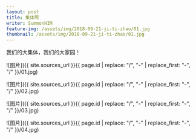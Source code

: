 ```yaml
---
layout: post
title: 集体照
writer: SummonHIM
feature-img: /assets/img/2018-09-21-ji-ti-zhao/01.jpg
thumbnail: /assets/img/2018-09-21-ji-ti-zhao/01.jpg
---
```


我们的大集体，我们的大家园！

![图片]({{ site.sources_url }}{{ page.id | replace: "/", "-" | replace_first: "-", "/" }}/01.jpg)

![图片]({{ site.sources_url }}{{ page.id | replace: "/", "-" | replace_first: "-", "/" }}/02.jpg)

![图片]({{ site.sources_url }}{{ page.id | replace: "/", "-" | replace_first: "-", "/" }}/03.jpg)

![图片]({{ site.sources_url }}{{ page.id | replace: "/", "-" | replace_first: "-", "/" }}/04.jpg)
